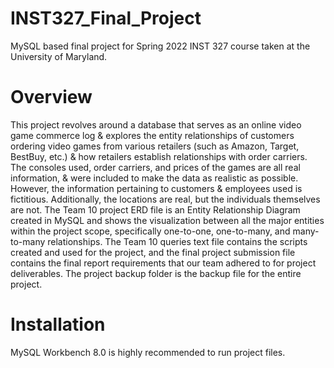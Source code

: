# INST327_Final_Project
MySQL based final project for Spring 2022 INST 327 course taken at the University of Maryland.
# Overview
This project revolves around a database that serves as an online video game commerce log & explores the entity relationships of customers ordering video games from various retailers (such as Amazon, Target, BestBuy, etc.) & how retailers establish relationships with order carriers. The consoles used, order carriers, and prices of the games are all real information, & were included to make the data as realistic as possible. However, the information pertaining to customers & employees used is fictitious. Additionally, the locations are real, but the individuals themselves are not. The Team 10 project ERD file is an Entity Relationship Diagram created in MySQL and shows the visualization between all the major entities within the project scope, specifically one-to-one, one-to-many, and many-to-many relationships. The Team 10 queries text file contains the scripts created and used for the project, and the final project submission file contains the final report requirements that our team adhered to for project deliverables. The project backup folder is the backup file for the entire project.
# Installation
MySQL Workbench 8.0 is highly recommended to run project files.
